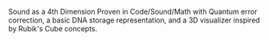 Sound as a 4th Dimension Proven in Code/Sound/Math with Quantum error correction, a basic DNA storage representation, and a 3D visualizer inspired by Rubik's Cube concepts. 
